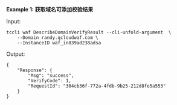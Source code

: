 **Example 1: 获取域名可添加校验结果**



Input: 

```
tccli waf DescribeDomainVerifyResult --cli-unfold-argument  \
    --Domain randy.qcloudwaf.com \
    --InstanceID waf_in839ad238adsa
```

Output: 
```
{
    "Response": {
        "Msg": "success",
        "VerifyCode": 1,
        "RequestId": "304cb36f-772a-4fdb-9b25-212d8fe5a553"
    }
}
```

